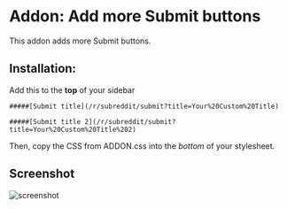 # Addon: Add more Submit buttons
This addon adds more Submit buttons.

## Installation:
Add this to the **top** of your sidebar

```
#####[Submit title](/r/subreddit/submit?title=Your%20Custom%20Title)

#####[Submit title 2](/r/subreddit/submit?title=Your%20Custom%20Title%202)
```

Then, copy the CSS from ADDON.css into the *bottom* of your stylesheet.

## Screenshot

![screenshot](http://i.imgur.com/SLIwL4b.png)
